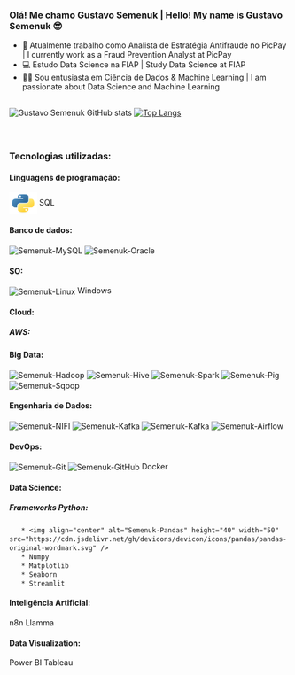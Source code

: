### Olá! Me chamo Gustavo Semenuk | Hello! My name is Gustavo Semenuk 😎

- 🧐 Atualmente trabalho como Analista de Estratégia Antifraude no PicPay | I currently work as a Fraud Prevention Analyst at PicPay
- 💻 Estudo Data Science na FIAP | Study Data Science at FIAP
- 🐱‍👤 Sou entusiasta em Ciência de Dados & Machine Learning | I am passionate about Data Science and Machine Learning

 ##
 ![Gustavo Semenuk GitHub stats](https://github-readme-stats.vercel.app/api?username=gustavo-semenuk&show_icons=true&theme=tokyonight&height=500)
[![Top Langs](https://github-readme-stats.vercel.app/api/top-langs/?username=gustavo-semenuk&layout=donut&theme=tokyonight&height=400)](https://github.com/gustavo-semenuk/github-readme-stats)

<div style="display: inline_block"><br>
 
##

### Tecnologias utilizadas:

#### Linguagens de programação:
  <img align="center" alt="Semenuk-Python" height="40" width="50" src="https://raw.githubusercontent.com/devicons/devicon/master/icons/python/python-original.svg">
SQL

#### Banco de dados:
  <img align="center" alt="Semenuk-MySQL" height="40" width="50" src="https://cdn.jsdelivr.net/gh/devicons/devicon/icons/mysql/mysql-original-wordmark.svg" />
  <img align="center" alt="Semenuk-Oracle" height="40" width="50" src="https://cdn.jsdelivr.net/gh/devicons/devicon/icons/oracle/oracle-original.svg" /> 

#### SO:
  <img align="center" alt="Semenuk-Linux" height="40" width="50" src="https://cdn.jsdelivr.net/gh/devicons/devicon/icons/linux/linux-original.svg" />
  Windows

 #### Cloud:
   ##### AWS:
      

#### Big Data:
   <img align="center" alt="Semenuk-Hadoop" height="40" width="50" src="https://www.vectorlogo.zone/logos/apache_pig/apache_pig-icon.svg"  />
   <img align="center" alt="Semenuk-Hive" height="40" width="50" src="https://www.vectorlogo.zone/logos/apache_hive/apache_hive-icon.svg"  />
   <img align="center" alt="Semenuk-Spark" height="40" width="50" src="https://www.vectorlogo.zone/logos/apache_spark/apache_spark-ar21.svg"  />
   <img align="center" alt="Semenuk-Pig" height="40" width="50" src="https://www.apache.org/logos/originals/pig.svg"  />
   <img align="center" alt="Semenuk-Sqoop" height="40" width="50" src="https://upload.wikimedia.org/wikipedia/commons/b/b4/Apache_Sqoop_logo.svg"  />

#### Engenharia de Dados:
   <img align="center" alt="Semenuk-NIFI" height="40" width="50" src="https://www.apache.org/logos/originals/nifi.svg"  />
   <img align="center" alt="Semenuk-Kafka" height="40" width="50" src="https://www.apache.org/logos/originals/kafka.svg"  />
   <img align="center" alt="Semenuk-Kafka" height="40" width="50" src="https://images.seeklogo.com/logo-png/44/1/databricks-logo-png_seeklogo-440973.png"  />
   <img align="center" alt="Semenuk-Airflow" height="40" width="50" src="https://www.apache.org/logos/originals/airflow-1.svg"  />   

#### DevOps:
   <img align="center" alt="Semenuk-Git" height="40" width="50" src="https://cdn.jsdelivr.net/gh/devicons/devicon/icons/git/git-original.svg" />
   <img align="center" alt="Semenuk-GitHub" height="40" width="50" src="https://cdn.jsdelivr.net/gh/devicons/devicon/icons/github/github-original.svg" />
   Docker

#### Data Science:
 ##### Frameworks Python:
       * <img align="center" alt="Semenuk-Pandas" height="40" width="50" src="https://cdn.jsdelivr.net/gh/devicons/devicon/icons/pandas/pandas-original-wordmark.svg" />
       * Numpy
       * Matplotlib
       * Seaborn
       * Streamlit

#### Inteligência Artificial:
   n8n
   Llamma
   
#### Data Visualization:
   Power BI
   Tableau
   
</div>
